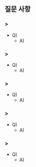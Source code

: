 ## 질문 사항

###  >

- Q) 
  - A)
 
###  >

- Q) 
  - A)
 
###  >

- Q) 
  - A) 

###  >

- Q) 
  - A)
 
###  >

- Q) 
  - A)
    
